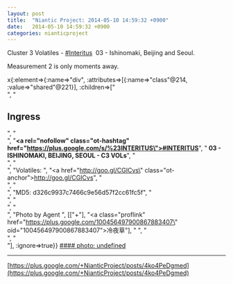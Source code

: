 ```yaml
---
layout: post
title:  "Niantic Project: 2014-05-10 14:59:32 +0900"
date:   2014-05-10 14:59:32 +0900
categories: nianticproject
---
```

Cluster 3 Volatiles -  [#Interitus](https://plus.google.com/s/%23Interitus "")  03 - Ishinomaki, Beijing and Seoul.

Measurement 2 is only moments away.

x{:element=>{:name=>"div", :attributes=>[{:name=>"class"@214, :value=>"shared"@221}], :children=>["<br />", "<h2>Ingress</h2>", "<br />", "<b><a rel=\"nofollow\" class=\"ot-hashtag\" href=\"https://plus.google.com/s/%23INTERITUS\">#INTERITUS</a></b>", "<b> 03 - ISHINOMAKI, BEIJING, SEOUL - C3 VOLs</b>", "<br />", "<br />", "Volatiles: ", "<a href=\"http://goo.gl/CGICvs\" class=\"ot-anchor\">http://goo.gl/CGICvs</a>", "<br />", "<br />", "MD5: d326c9937c7466c9e56d57f2cc61fc5f", "<br />", "<br />", "<br />", "Photo by Agent ", [["+"], "<a class=\"proflink\" href=\"https://plus.google.com/100456497900867883407\" oid=\"100456497900867883407\">冷夜草</a>"], " ", "<br />", "<br />"], :ignore=>true}}
[#### photo: undefined](https://lh4.googleusercontent.com/-d6VkjZPIp2g/U22_-xfpbWI/AAAAAAAAvcw/_8E2sYn5rhg/bei_wide.jpg "")
- - -
[https://plus.google.com/+NianticProject/posts/4ko4PeDgmed](https://plus.google.com/+NianticProject/posts/4ko4PeDgmed)

